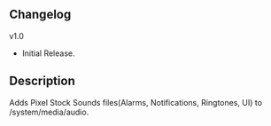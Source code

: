 ## Changelog
v1.0 
- Initial Release.

## Description 
Adds Pixel Stock Sounds files(Alarms, Notifications, Ringtones, UI) to /system/media/audio.